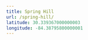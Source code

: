 ```yaml
---
title: Spring Hill
url: /spring-hill/
latitude: 30.339367000000003
longitude: -84.38795800000001
---
```

